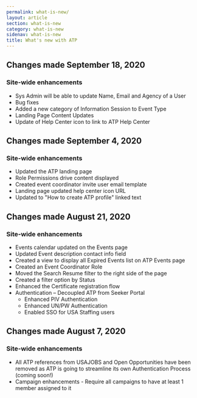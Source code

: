 ```yaml
---
permalink: what-is-new/
layout: article
section: what-is-new
category: what-is-new
sidenav: what-is-new
title: What's new with ATP
---
```


## Changes made September 18, 2020

### Site-wide enhancements

- Sys Admin will be able to update Name, Email and Agency of a User
- Bug fixes
- Added a new category of Information Session to Event Type
- Landing Page Content Updates
- Update of Help Center icon to link to ATP Help Center

## Changes made September 4, 2020

### Site-wide enhancements

- Updated the ATP landing page
- Role Permissions drive content displayed
- Created event coordinator invite user email template
- Landing page updated help center icon URL
- Updated to "How to create ATP profile" linked text

## Changes made August 21, 2020

### Site-wide enhancements

- Events calendar updated on the Events page
- Updated Event description contact info field
- Created a view to display all Expired Events list on ATP Events page
- Created an Event Coordinator Role
- Moved the Search Resume filter to the right side of the page
- Created a filter option by Status
- Enhanced the Certificate registration flow
- Authentication – Decoupled ATP from Seeker Portal
  - Enhanced PIV Authentication
  - Enhanced UN/PW Authentication
  - Enabled SSO for USA Staffing users

## Changes made August 7, 2020

### Site-wide enhancements

- All ATP references from USAJOBS and Open Opportunities have been removed as ATP is going to streamline its own Authentication Process (coming soon!)
- Campaign enhancements - Require all campaigns to have at least 1 member assigned to it
